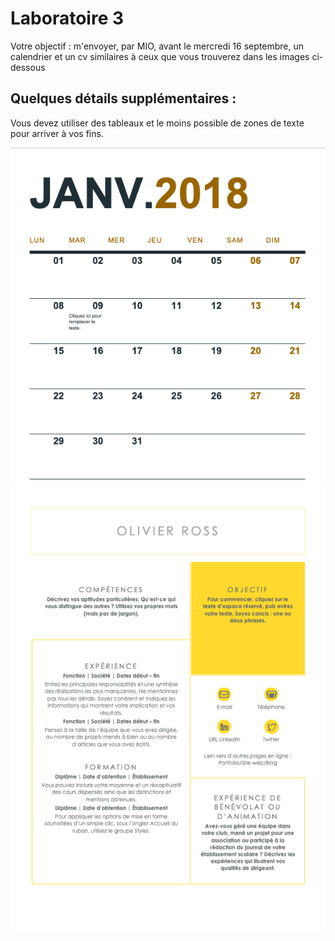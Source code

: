 # Laboratoire 3
Votre objectif : m'envoyer, par MIO, avant le mercredi 16 septembre, un calendrier et un cv similaires à ceux que vous trouverez dans les images ci-dessous

## Quelques détails supplémentaires :
Vous devez utiliser des tableaux et le moins possible de zones de texte pour arriver à vos fins.

![calendrier](/laboratoires/calendrier.png)
![cv](/laboratoires/cv.png)

